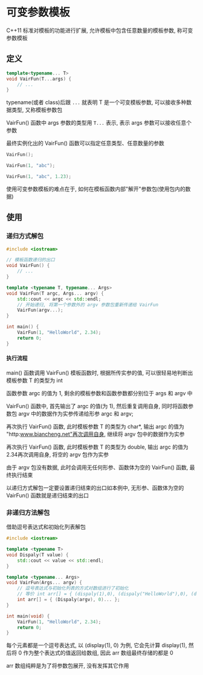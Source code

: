 <!--
 * @Description: 
 * @Version: 1.0
 * @Author: dmjcb
 * @Email:  
 * @Date: 2022-10-26 19:52:20
 * @LastEditors: dmjcb
 * @LastEditTime: 2024-07-06 19:55:49
-->

# 可变参数模板

C++11 标准对模板的功能进行扩展, 允许模板中包含任意数量的模板参数, 称可变参数模板

## 定义

```c++
template<typename... T>
void VairFun(T...args) {
    // ...
}
```

typename(或者 class)后跟 `...` 就表明 T 是一个可变模板参数, 可以接收多种数据类型, 又称模板参数包

VairFun() 函数中 args 参数的类型用 `T...` 表示, 表示 args 参数可以接收任意个参数

最终实例化出的 VairFun() 函数可以指定任意类型、任意数量的参数

```c
VairFun();

VairFun(1, "abc");

VairFun(1, "abc", 1.23);
```

使用可变参数模板的难点在于, 如何在模板函数内部"解开"参数包(使用包内的数据)

## 使用

### 递归方式解包

```c++
#include <iostream>

// 模板函数递归的出口
void VairFun() {
    // ...
}

template <typename T, typename... Args>
void VairFun(T argc, Args... argv) {
    std::cout << argc << std::endl;
    // 开始递归, 将第一个参数外的 argv 参数包重新传递给 VairFun
    VairFun(argv...);
}

int main() {
    VairFun(1, "HelloWorld", 2.34);
    return 0;
}
```

#### 执行流程

main() 函数调用 VairFun() 模板函数时, 根据所传实参的值, 可以很轻易地判断出模板参数 T 的类型为 int

函数参数 argc 的值为 1, 剩余的模板参数和函数参数都分别位于 args 和 argv 中

VairFun() 函数中, 首先输出了 argc 的值(为 1), 然后重复调用自身, 同时将函数参数包 argv 中的数据作为实参传递给形参 argc 和 argv;

再次执行 VairFun() 函数, 此时模板参数 T 的类型为 char*, 输出 argc 的值为 "http:www.biancheng.net"再次调用自身, 继续将 argv 包中的数据作为实参

再次执行 VairFun() 函数, 此时模板参数 T 的类型为 double, 输出 argc 的值为 2.34再次调用自身, 将空的 argv 包作为实参

由于 argv 包没有数据, 此时会调用无任何形参、函数体为空的 VairFun() 函数, 最终执行结束

以递归方式解包一定要设置递归结束的出口如本例中, 无形参、函数体为空的 VairFun() 函数就是递归结束的出口

### 非递归方法解包

借助逗号表达式和初始化列表解包

```c++
#include <iostream>

template <typename T>
void Dispaly(T value) {
    std::cout << value << std::endl;
}

template <typename... Args>
void VairFun(Args... argv) {
    // 逗号表达式与初始化列表的方式对数组进行了初始化
    // 等价 int arr[] = { (dispaly(1),0), (dispaly("HelloWorld"),0), (dispaly(2.34),0) };
    int arr[] = { (Dispaly(argv), 0)... };
}

int main(void) {
    VairFun(1, "HelloWorld", 2.34);
    return 0;
}
```

每个元素都是一个逗号表达式, 以 (display(1), 0) 为例, 它会先计算 display(1), 然后将 0 作为整个表达式的值返回给数组, 因此 arr 数组最终存储的都是 0

arr 数组纯粹是为了将参数包展开, 没有发挥其它作用

